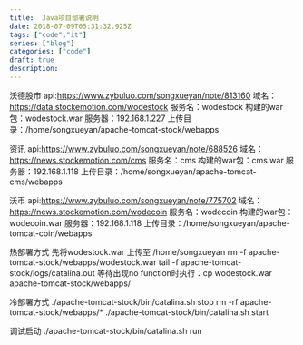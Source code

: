 ```yaml
---
title:  Java项目部署说明
date: 2018-07-09T05:31:32.925Z
tags: ["code","it"]
series: ["blog"]
categories: ["code"]
draft: true
description:
---
```


沃德股市
api:https://www.zybuluo.com/songxueyan/note/813160
域名：https://data.stockemotion.com/wodestock
服务名：wodestock 
构建的war包：wodestock.war
服务器：192.168.1.227
上传目录：/home/songxueyan/apache-tomcat-stock/webapps


资讯
api:https://www.zybuluo.com/songxueyan/note/688526
域名：https://news.stockemotion.com/cms
服务名：cms 
构建的war包：cms.war
服务器：192.168.1.118
上传目录：/home/songxueyan/apache-tomcat-cms/webapps

沃币
api:https://www.zybuluo.com/songxueyan/note/775702
域名：https://news.stockemotion.com/wodecoin
服务名：wodecoin 
构建的war包：wodecoin.war
服务器：192.168.1.118
上传目录：/home/songxueyan/apache-tomcat-coin/webapps

热部署方式
先将wodestock.war 上传至
/home/songxueyan
rm -f  apache-tomcat-stock/webapps/wodestock.war
tail -f apache-tomcat-stock/logs/catalina.out
等待出现no function时执行：cp wodestock.war apache-tomcat-stock/webapps/

冷部署方式
./apache-tomcat-stock/bin/catalina.sh stop
rm -rf apache-tomcat-stock/webapps/*
./apache-tomcat-stock/bin/catalina.sh start


调试启动
./apache-tomcat-stock/bin/catalina.sh run

